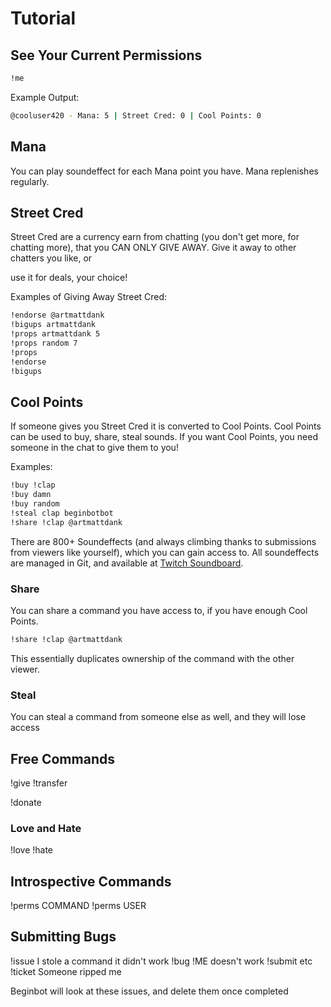 # Tutorial

## See Your Current Permissions

```bash
!me
```

Example Output:

```bash
@cooluser420 - Mana: 5 | Street Cred: 0 | Cool Points: 0
```

## Mana

You can play soundeffect for each Mana point you have.
Mana replenishes regularly.

## Street Cred

Street Cred are a currency earn from chatting (you don't get more, for chatting
more), that you CAN ONLY GIVE AWAY. Give it away to other chatters you like, or

use it for deals, your choice!

Examples of Giving Away Street Cred:

```bash
!endorse @artmattdank
!bigups artmattdank
!props artmattdank 5
!props random 7
!props
!endorse
!bigups
```

## Cool Points

If someone gives you Street Cred it is converted to Cool Points.  Cool Points
can be used to buy, share, steal sounds. If you want Cool Points, you need
someone in the chat to give them to you!

Examples:

```bash
!buy !clap
!buy damn
!buy random
!steal clap beginbotbot
!share !clap @artmattdank
```

There are 800+ Soundeffects (and always climbing thanks to submissions from
viewers like yourself), which you can gain access to. All soundeffects are
managed in Git, and available at [Twitch Soundboard](https://github.com/davidbegin/twitch-soundboard).

### Share

You can share a command you have access to, if you have enough Cool Points.

```bash
!share !clap @artmattdank
```

This essentially duplicates ownership of the command with the other viewer.

### Steal

You can steal a command from someone else as well, and they will lose access

## Free Commands

!give
!transfer

!donate

### Love and Hate

!love
!hate

## Introspective Commands

!perms COMMAND
!perms USER

## Submitting Bugs

!issue I stole a command it didn't work
!bug !ME doesn't work
!submit etc
!ticket Someone ripped me

Beginbot will look at these issues, and delete them once completed
